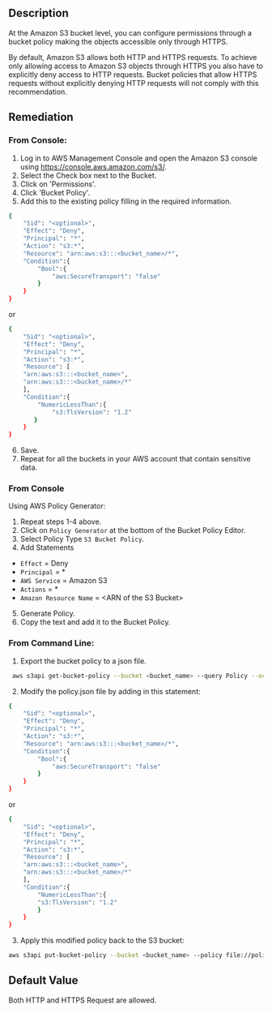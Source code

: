## Description

At the Amazon S3 bucket level, you can configure permissions through a bucket policy making the objects accessible only through HTTPS.

By default, Amazon S3 allows both HTTP and HTTPS requests. To achieve only allowing access to Amazon S3 objects through HTTPS you also have to explicitly deny access to HTTP requests. Bucket policies that allow HTTPS requests without explicitly denying HTTP requests will not comply with this recommendation.

## Remediation

### From Console:

1. Log in to AWS Management Console and open the Amazon S3 console using https://console.aws.amazon.com/s3/.
2. Select the Check box next to the Bucket.
3. Click on 'Permissions'.
4. Click 'Bucket Policy'.
5. Add this to the existing policy filling in the required information.

```bash
{
    "Sid": "<optional>",
    "Effect": "Deny",
    "Principal": "*",
    "Action": "s3:*",
    "Resource": "arn:aws:s3:::<bucket_name>/*",
    "Condition":{
        "Bool":{
            "aws:SecureTransport": "false"
        }
    }
}
```
or
```bash
{
    "Sid": "<optional>",
    "Effect": "Deny",
    "Principal": "*",
    "Action": "s3:*",
    "Resource": [
    "arn:aws:s3:::<bucket_name>",
    "arn:aws:s3:::<bucket_name>/*"
    ],
    "Condition":{
        "NumericLessThan":{
            "s3:TlsVersion": "1.2"
       }
    }
}
```

6. Save.
7. Repeat for all the buckets in your AWS account that contain sensitive data.

### From Console

Using AWS Policy Generator:

1. Repeat steps 1-4 above.
2. Click on `Policy Generator` at the bottom of the Bucket Policy Editor.
3. Select Policy Type `S3 Bucket Policy`.
4. Add Statements
- `Effect` = Deny
- `Principal` = *
- `AWS Service` = Amazon S3
- `Actions` = *
- `Amazon Resource Name` = &lt;ARN of the S3 Bucket&gt;
5. Generate Policy.
6. Copy the text and add it to the Bucket Policy.

### From Command Line:

1. Export the bucket policy to a json file.

```bash
 aws s3api get-bucket-policy --bucket <bucket_name> --query Policy --output text > policy.json
```

2. Modify the policy.json file by adding in this statement:

```bash
{
    "Sid": "<optional>",
    "Effect": "Deny",
    "Principal": "*",
    "Action": "s3:*",
    "Resource": "arn:aws:s3:::<bucket_name>/*",
    "Condition":{
        "Bool":{
            "aws:SecureTransport": "false"
        }
    }
}
```
or

```bash
{
    "Sid": "<optional>",
    "Effect": "Deny",
    "Principal": "*",
    "Action": "s3:*",
    "Resource": [
    "arn:aws:s3:::<bucket_name>",
    "arn:aws:s3:::<bucket_name>/*"
    ],
    "Condition":{
        "NumericLessThan":{
        "s3:TlsVersion": "1.2"
        }
    }
}
```

3. Apply this modified policy back to the S3 bucket:

```bash
aws s3api put-bucket-policy --bucket <bucket_name> --policy file://policy.json
```

## Default Value

Both HTTP and HTTPS Request are allowed.